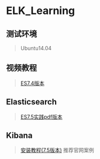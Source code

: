 # ELK_Learning
## 测试环境
> Ubuntu14.04  
## 视频教程
> [ES7.4版本](https://www.bilibili.com/video/BV1py4y1r7Ar)
## Elasticsearch
> [ES7.5实践pdf版本](https://github.com/sdcwlfx/ELK_Learning/blob/master/ES7.5%E5%AE%9E%E8%B7%B5.pdf)
## Kibana
> [安装教程(7.5版本)](https://blog.csdn.net/m0_38052384/article/details/103860871?ops_request_misc=%257B%2522request%255Fid%2522%253A%2522161822114216780269811590%2522%252C%2522scm%2522%253A%252220140713.130102334.pc%255Fblog.%2522%257D&request_id=161822114216780269811590&biz_id=0&utm_medium=distribute.pc_search_result.none-task-blog-2~blog~first_rank_v2~rank_v29-1-103860871.nonecase&utm_term=Kibana)
>   推荐官网案例 
